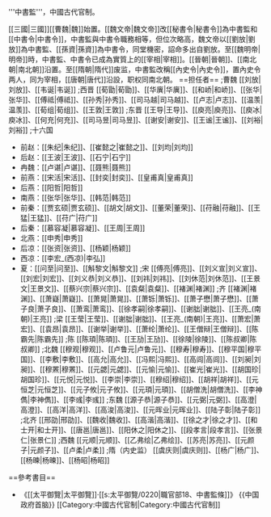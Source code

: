 '''中書監'''，中國古代官制。

[[三國|三國]][[曹魏|魏]]始置。[[魏文帝|魏文帝]]改[[秘書令|秘書令]]為中書監和[[中書令|中書令]]，中書監與中書令職務相等，但位次略高，魏文帝以[[劉放|劉放]]為中書監、[[孫資|孫資]]為中書令，同堂機密，詔命多出自劉放。至[[魏明帝|明帝]]時，中書監、中書令已成為實質上的[[宰相|宰相]]。[[晉朝|晉朝]]、[[南北朝|南北朝]]沿置。至[[隋朝|隋代]]废监，中書監改稱[[內史令|內史令]]，置內史令两人，同为宰相，[[唐朝|唐代]]沿設，职权同南北朝。
==担任者==
;曹魏
[[刘放|刘放]]、[[韦诞|韦诞]]
;西晋
[[荀勖|荀勖]]、[[华廙|华廙]]、[[和峤|和峤]]、[[张华|张华]]、[[傅祗|傅祗]]、[[孙秀|孙秀]]、[[司马越|司马越]]、[[卢志|卢志]]、[[温羡|温羡]]、[[荀组|荀组]]、[[王敦|王敦]]
;东晋
[[王导|王导]]、[[庾亮|庾亮]]、[[庾冰|庾冰]]、[[何充|何充]]、[[司马昱|司马昱]]、[[谢安|谢安]]、[[王谧|王谧]]、[[刘裕|刘裕]]
;十六国
* 前赵：[[朱纪|朱纪]]、[[崔懿之|崔懿之]]、[[刘均|刘均]]
* 后赵：[[王波|王波]]、[[石宁|石宁]]
* 冉魏：[[卢谌|卢谌]]、[[聂熊|聂熊]]
* 前燕：[[宋活|宋活]]、[[封奕|封奕]]、[[皇甫真|皇甫真]]
* 后燕：[[阳哲|阳哲]]
* 南燕：[[张华|张华]]、[[韩范|韩范]]
* 前秦：[[贾玄硕|贾玄硕]]、[[胡文|胡文]]、[[董荣|董荣]]、[[苻融|苻融]]、[[王猛|王猛]]、[[苻广|苻广]]
* 后秦：[[慕容凝|慕容凝]]、[[王周|王周]]
* 北燕：[[申秀|申秀]]
* 后凉：[[张资|张资]]、[[杨颖|杨颖]]
* 西凉：[[李宏_(西凉)|李弘]]
* 夏：[[问至|问至]]、[[斛黎文|斛黎文]]
;宋
[[傅亮|傅亮]]、[[刘义宣|刘义宣]]、[[刘宏|刘宏]]、[[刘义恭|刘义恭]]、[[刘祎|刘祎]]、[[刘休范|刘休范]]、[[王景文|王景文]]、[[蔡兴宗|蔡兴宗]]、[[袁粲|袁粲]]、[[褚渊|褚渊]]
;齐
[[褚渊|褚渊]]、[[萧嶷|萧嶷]]、[[萧晃|萧晃]]、[[萧铄|萧铄]]、[[萧子懋|萧子懋]]、[[萧子良|萧子良]]、[[萧鸾|萧鸾]]、[[徐孝嗣|徐孝嗣]]、[[谢朏|谢朏]]、[[王亮_(南朝)|王亮]]
;梁
[[王莹|王莹]]、[[谢朏|谢朏]]、[[王亮_(南朝)|王亮]]、[[萧宏|萧宏]]、[[袁昂|袁昂]]、[[谢举|谢举]]、[[萧纶|萧纶]]、[[王僧辩|王僧辩]]、[[陈霸先|陈霸先]]
;陈
[[陈頊|陈頊]]、[[王劢|王劢]]、[[徐陵|徐陵]]、[[陈叔卿|陈叔卿]]
;北魏
[[穆观|穆观]]、[[卢鲁元|卢鲁元]]、[[穆寿|穆寿]]、[[穆平国|穆平国]]、[[李敷|李敷]]、[[高允|高允]]、[[冯熙|冯熙]]、[[高闾|高闾]]、[[刘昶|刘昶]]、[[穆罴|穆罴]]、[[元勰|元勰]]、[[元愉|元愉]]、[[崔光|崔光]]、[[胡国珍|胡国珍]]、[[元悦|元悦]]、[[李崇|李崇]]、[[穆绍|穆绍]]、[[胡祥|胡祥]]、[[元恒芝|元恒芝]]、[[元子攸|元子攸]]、[[元頊|元頊]]、[[胡僧洗|胡僧洗]]、[[李神儁|李神儁]]、[[李彧|李彧]]
;东魏
[[源子恭|源子恭]]、[[元弼|元弼]]、[[高澄|高澄]]、[[高洋|高洋]]、[[高浚|高浚]]、[[元晖业|元晖业]]、[[陆子彰|陆子彰]]
;北齐
[[邢劭|邢劭]]、[[魏收|魏收]]、[[高湝|高湝]]、[[徐之才|徐之才]]、[[和士开|和士开]]、[[唐邕|唐邕]]、[[阳休之|阳休之]]、[[段孝言|段孝言]]、[[张景仁|张景仁]]
;西魏
[[元顺|元顺]]、[[乙弗绘|乙弗绘]]、[[苏亮|苏亮]]、[[元颜子|元颜子]]、[[卢柔|卢柔]]
;隋（内史监）
[[虞庆则|虞庆则]]、[[杨广|杨广]]、[[杨暕|杨暕]]、[[杨昭|杨昭]]

==參考書目==
* 《[[太平御覽|太平御覽]]·[[s:太平御覽/0220|職官部18、中書監條]]》
{{中国政府首脑}}
[[Category:中國古代官制|Category:中國古代官制]]